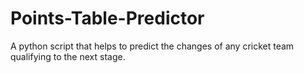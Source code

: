 # Points-Table-Predictor
 A python script that helps to predict the changes of any cricket team qualifying to the next stage.
